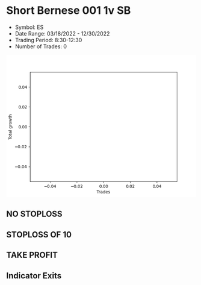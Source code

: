 # Short Bernese 001 1v SB 
- Symbol: ES
- Date Range: 03/18/2022 - 12/30/2022
- Trading Period: 8:30-12:30
- Number of Trades: 0

![Plot](ShortBernese0011vSBES.png)
## NO STOPLOSS













## STOPLOSS OF 10













## TAKE PROFIT











## Indicator Exits
